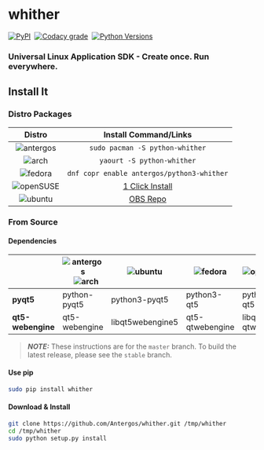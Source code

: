 # whither
[![PyPI](https://img.shields.io/pypi/v/whither.svg?style=flat-square)](https://pypi.python.org/pypi/whither) &nbsp;[![Codacy grade][codacy]](https://www.codacy.com/app/Antergos/whither) &nbsp;[![Python Versions](https://img.shields.io/pypi/pyversions/whither.svg?style=flat-square)]()

### Universal Linux Application SDK - Create once. Run everywhere.

## Install It

### Distro Packages
|Distro|Install Command/Links|
|:---:|:---:|
|![antergos][antergos]|`sudo pacman -S python-whither`|
|![arch][arch]        |`yaourt -S python-whither`|
|![fedora][fedora]    |`dnf copr enable antergos/python3-whither`|
|![openSUSE][openSUSE]|[1 Click Install](https://software.opensuse.org/ymp/home:antergos/openSUSE_Leap_42.2/whither.ymp?base=openSUSE%3ALeap%3A42.2&query=python3-whither)|
|![ubuntu][ubuntu]    |[OBS Repo](https://software.opensuse.org/download.html?project=home:antergos&package=python3-whither)|

### From Source

#### Dependencies
|                       | ![antergos][antergos] &nbsp;&nbsp; ![arch][arch] | ![ubuntu][ubuntu] | ![fedora][fedora] | ![openSUSE][openSUSE] | 
|-----------------------|--------------------------------------------------|-------------------|-------------------|-----------------------|
|**pyqt5**              |python-pyqt5                                      |python3-pyqt5      |python3-qt5        |python3-qt5            |
|**qt5-webengine**      |qt5-webengine                                     |libqt5webengine5   |qt5-qtwebengine    |libqt5-qtwebengine     |

> ***NOTE:*** These instructions are for the `master` branch. To build the latest release, please see the `stable` branch.

#### Use pip
```sh
sudo pip install whither
```
#### Download & Install
```sh
git clone https://github.com/Antergos/whither.git /tmp/whither
cd /tmp/whither
sudo python setup.py install
```

[antergos]: https://www.dropbox.com/s/tju7maccr328w87/logo-square26x26.png?dl=1 "antergos"
[arch]: https://www.dropbox.com/s/q8ypd345cqcd0b5/archlogo26x26.png?dl=1 "arch"
[fedora]: https://www.dropbox.com/s/b8q448vuwopb0cl/fedora-logo.png?dl=1 "fedora"
[openSUSE]: https://www.dropbox.com/s/jhirpw85ztgl59h/Geeko-button-bling7.png?dl=1 "openSUSE"
[ubuntu]: https://www.dropbox.com/s/nev98nld2u1qbgl/ubuntu_orange_hex.png?dl=1 "ubuntu"

[codacy]: https://img.shields.io/codacy/grade/140ddf3d48af4497bc691e4f957aa164.svg?style=flat-square "Codacy Grade"
